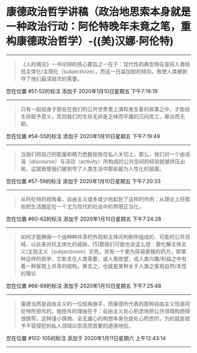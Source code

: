 # 康德政治哲学讲稿（政治地思索本身就是一种政治行动：阿伦特晚年未竟之笔，重构康德政治哲学）-((美)汉娜·阿伦特)

---

> 《人的境况》一书论辩的核心要旨之一在于：现代性的典型特征是将人类经验主体化/主观化（subjectivize），而这一日益加剧的倾向，致使人类被剥夺了他们最深层次的需要。

您在位置 #51-52的标注 添加于 2020年1月10日星期五 下午7:19:19

---

> 只有一起投身于那些在我们的公共世界里上演和发生着的故事之中，才能给生存赋予意义，否则我们的生存无非是乏味而平庸的沉闷苦工，寡淡而无聊。

您在位置 #54-55的标注 添加于 2020年1月10日星期五 下午7:19:49

---

> 当我们把自己的能量和精力悉数投放在私人关切上，那么，我们对一个由话语（discourse）与活动（activity）所构成的公共空间的经验就被挤压出局，这就致使我们被剥夺了人类生活中那些最为人性化的层面。

您在位置 #57-59的标注 添加于 2020年1月10日星期五 下午7:20:33

---

> 从阿伦特的视角看，自由主义或多或少地起到了这样的作用：从理论上将那些把生活圈定在一个尤为现代的社会中的界限正当化。

您在位置 #60-62的标注 添加于 2020年1月10日星期五 下午7:24:28

---

> 如何才能确保一个由种种共享的外观和主体间判断所组成的、可能的公共领域，以此来对抗主体化的威胁。[5]那我们可能也会这么想：要化解主体主义/主观主义（subjectivism）灾危，另有一个更为简易直接的药方，即某种这样的哲学，它断言在人类需要，或人类欲望，或人类兴趣/利益之中有着一种客观上共享的结构，换言之，也就是某种关于人类之客观自然/本性的理论

您在位置 #66-69的标注 添加于 2020年1月10日星期五 下午7:25:48

---

> 康德当然是自由主义的一位经典旗手，而康德所代表的那种自由主义恰是阿伦特所拒斥的，她拒斥的理由在于：自由主义处心积虑地把公共领域构想得很狭窄，这种谨小慎微、全无雄心的构想本身也是处心积虑的，为的就是赋予不容侵犯的私人领域以崇高而首要的道德地位。

您在位置 #102-105的标注 添加于 2020年1月11日星期六 上午12:43:14

---

